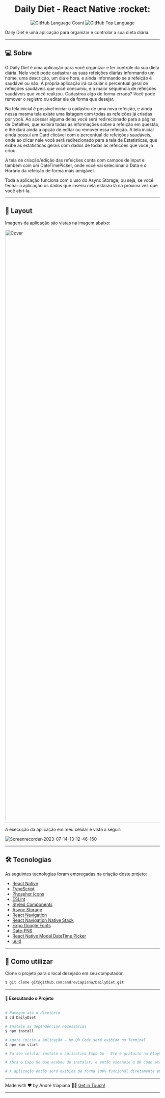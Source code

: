<p align="center">
  <h1 align="center">Daily Diet - React Native :rocket:</h1>
</p>

<p align="center" margin-top="25px" >
  <img alt="GitHub Language Count" src="https://img.shields.io/github/languages/count/andreviapiana/DailyDiet" />

  <img alt="GitHub Top Language" src="https://img.shields.io/github/languages/top/andreviapiana/DailyDiet" />
</p>


Daily Diet é uma aplicação para organizar e controlar a sua dieta diária.

___

## 💻 Sobre
O Daily Diet é uma aplicação para você organizar e ter controle da sua dieta diária. Nele você pode cadastrar as suas refeições diárias informando um nome, uma descrição, um dia e hora, e ainda informando se a refeição é saudável ou não. A própria aplicação irá calcular o percentual geral de refeições saudáveis que você consumiu, e a maior sequência de refeições saudáveis que você realizou. Cadastrou algo de forma errada? Você pode remover o registro ou editar ele da forma que desejar.

Na tela inicial é possível iniciar o cadastro de uma nova refeição, e ainda nessa mesma tela existe uma listagem com todas as refeições já criadas por você. Ao acessar alguma delas você será  redirecionado para a página de Detalhes, que exibirá todas as informações sobre a refeição em questão, e lhe dará ainda a opção de editar ou remover essa refeição. A tela inicial ainda possuí um Card clicável com o percentual de refeições saudáveis, onde ao clicar nele você será redirecionado para a tela de Estatísticas, que exibe as estatísticas gerais com dados de todas as refeições que você já criou.

A tela de criação/edição das refeições conta com campos de input e também com um DateTimePicker, onde você vai selecionar a Data e o Horário da refeição de forma mais amigável.

Toda a aplicação funciona com o uso do Async Storage, ou seja, se você fechar a aplicação os dados que inseriu nela estarão lá na próxima vez que você abri-la.

___

## 🎨 Layout
Imagens da aplicação são vistas na imagem abaixo:

<img width="1920" alt="Cover" src="https://github.com/andreviapiana/DailyDiet/assets/106932234/91138a28-8fbf-4437-8470-d6b30087c3df">


A execução da aplicação em meu celular é vista a seguir:

![Screenrecorder-2023-07-14-13-12-46-150](https://github.com/andreviapiana/DailyDiet/assets/106932234/9f50f319-c5b7-43e5-be98-09576da42fc9)

___

## 🛠 Tecnologias

As seguintes tecnologias foram empregadas na criação deste projeto:

- [React Native](https://reactnative.dev/)
- [TypeScript](https://www.typescriptlang.org/)
- [Phosphor Icons](https://phosphoricons.com/)
- [ESLint](https://eslint.org/)
- [Styled Components](https://styled-components.com/docs/basics)
- [Async Storage](https://reactnative.dev/docs/asyncstorage)
- [React Navigation](https://reactnavigation.org/)
- [React Navigation Native Stack](https://reactnavigation.org/docs/native-stack-navigator/)
- [Expo Google Fonts](https://github.com/expo/google-fonts)
- [Date-FNS](https://date-fns.org/)
- [React Native Modal DateTime Picker](https://www.npmjs.com/package/react-native-modal-datetime-picker)
- [uuid](https://www.npmjs.com/package/react-native-uuid)

___

## 🚀 Como utilizar

Clone o projeto para o local desejado em seu computador.

```bash
$ git clone git@github.com:andreviapiana/DailyDiet.git
```
___

#### 🚧 Executando o Projeto
```bash

# Navegue até o diretório
$ cd DailyDiet

# Instale as dependências necessárias
$ npm install

# Agora inicie a aplicação - Um QR Code será exibido no Terminal
$ npm run start

# Eu seu celular instale o aplicativo Expo Go - Ele é gratuito na PlayStore.

# Abra o Expo Go que acabou de instalar, e então escaneie o QR Code através do aplicativo.

# A aplicação então será exibida de forma 100% funcional diretamente em seu celular.

```

___

Made with ❤️ by André Viapiana 👋🏽 [Get in Touch!](https://www.linkedin.com/in/andreviapiana/)

---
